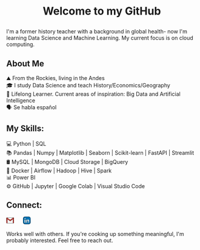 # <p align="center">Welcome to my GitHub</p>

I'm a former history teacher with a background in global health- now I'm learning Data Science and Machine Learning. My current focus is on cloud computing.<br>

## About Me
⛰️ From the Rockies, living in the Andes<br>
🎓 I study Data Science and teach History/Economics/Geography<br>
🌱 Lifelong Learner. Current areas of inspiration: Big Data and Artificial Intelligence<br>
🗣️ Se habla español<br> 


## My Skills:
💻 Python | SQL<br>
📚 Pandas | Numpy | Matplotlib | Seaborn | Scikit-learn | FastAPI | Streamlit<br>
🛢  MySQL | MongoDB | Cloud Storage | BigQuery<br>
🔧 Docker | Airflow | Hadoop | Hive | Spark<br>
📊 Power BI<br>
⚙️ GitHub | Jupyter | Google Colab | Visual Studio Code<br>


## Connect: 
<p align="left">
  <a href="mailto:away.mathay@gmail.com" style="display: inline-block; margin-right: 10px;">
    <img src="images/gm_image.png" alt="Gmail" width="20" height="20" />
  </a>
  <a href="https://www.linkedin.com/in/patrickmathay/" style="display: inline-block; margin-left: 10px;">
    <img src="images/lkd_image.png" alt="LinkedIn: Patrick Mathay" width="20" height="20" />
  </a>
</p>

Works well with others. If you're cooking up something meaningful, I'm probably interested. Feel free to reach out.